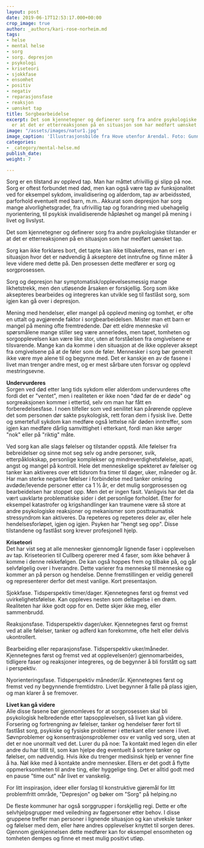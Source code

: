 ```yaml
---
layout: post
date: 2019-06-17T12:53:17.000+00:00
crop_image: true
author: _authors/kari-rose-norheim.md
tags:
- helse
- mental helse
- sorg
- sorg. depresjon
- psykologi
- kriseteori
- sjokkfase
- ensomhet
- positiv
- negativ
- reparasjonsfase
- reaksjon
- uønsket tap
title: Sorgbearbeidelse
excerpt: Det som kjennetegner og definerer sorg fra andre psykologiske tilstander
  er at det er etterreaksjonen på en situasjon som har medført uønsket tap.
image: "/assets/images/natur1.jpg"
image_caption: 'Illustrasjonsbilde fra Hove utenfor Arendal. Foto: Gunnar Christensen'
categories:
- _category/mental-helse.md
publish_date: 
weight: 7

---
```

Sorg er en tilstand av opplevd tap. Man har måttet ufrivillig gi slipp på noe. Sorg er oftest forbundet med død, men kan også være tap av funksjonalitet ved for eksempel sykdom, invalidisering og alderdom, tap av arbeidssted, parforhold eventuelt med barn, m.m.. Akkurat som depresjon har sorg mange alvorlighetsgrader, fra ufrivillig tap og forandring med ubehagelig nyorientering, til psykisk invalidiserende håpløshet og mangel på mening i livet og livslyst.

Det som kjennetegner og definerer sorg fra andre psykologiske tilstander er at det er etterreaksjonen på en situasjon som har medført uønsket tap.

Sorg kan ikke forklares bort, det tapte kan ikke tilbakeføres, man er i en situasjon hvor det er nødvendig å akseptere det inntrufne og finne måter å leve videre med dette på. Den prosessen dette medfører er sorg og sorgprosessen.

Sorg og depresjon har symptomatisk/opplevelsesmessig mange likhetstrekk, men den utløsende årsaken er forskjellig. Sorg som ikke aksepteres bearbeides og integreres kan utvikle seg til fastlåst sorg, som igjen kan gå over i depresjon.

Mening med hendelser, eller mangel på opplevd mening og tomhet, er ofte en uttalt og avgjørende faktor i sorgbearbeidelsen. Mister man ett barn er mangel på mening ofte fremtredende. Dør ett eldre menneske vil spørsmålene mange stiller seg være annerledes, men tapet, tomheten og sorgopplevelsen kan være like stor, uten at forståelsen fra omgivelsene er tilsvarende. Mange kan da komme i den situasjon at de ikke opplever aksept fra omgivelsene på at de føler som de føler. Mennesker i sorg bør generelt ikke være mye alene til og begynne med. Det er kanskje en av de fasene i livet man trenger andre mest, og er mest sårbare uten forsvar og opplevd mestringsevne.

**Undervurderes**  
Sorgen ved død etter lang tids sykdom eller alderdom undervurderes ofte fordi det er "ventet", men i realiteten er ikke noen "død før de er døde" og sorgreaksjonen kommer i ettertid, selv om man har fått en forberedelsesfase. I noen tilfeller som ved senilitet kan pårørende oppleve det som personen dør sakte psykologisk, rett foran dem i fysisk live. Dette og smertefull sykdom kan medføre også lettelse når døden inntreffer, som igjen kan medføre dårlig samvittighet i etterkant, fordi man ikke sørger "nok" eller på "riktig" måte.

Ved sorg kan alle slags følelser og tilstander oppstå. Alle følelser fra bebreidelser og sinne mot seg selv og andre personer, svik, etterpåklokskap, personlige komplekser og mindreverdighetsfølelse, apati, angst og mangel på kontroll. Hele det menneskelige spekteret av følelser og tanker kan aktiveres over ett tidsrom fra timer til dager, uker, måneder og år. Har man sterke negative følelser i forbindelse med tanker omkring avdøde/levende personer etter ca 1 ½ år, er det mulig sorgprosessen og bearbeidelsen har stoppet opp. Men det er ingen fasit. Vanligvis har det da vært uavklarte problematiske sider i det personlige forholdet. Etter for eksempel katastrofer og krigshandlinger kan traumene være så store at andre psykologiske reaksjoner og mekanismer som posttraumatisk stressyndrom kan aktiveres. Da repeteres og repeteres deler av, eller hele hendelsesforløpet, igjen og igjen. Psyken har "hengt seg opp". Disse tilstandene og fastlåst sorg krever profesjonell hjelp.

**Kriseteori**  
Det har vist seg at alle mennesker gjennomgår lignende faser i opplevelsen av tap. Kriseteorien til Cullberg opererer med 4 faser, som ikke behøver å komme i denne rekkefølgen. De kan også hoppes frem og tilbake på, og går selvfølgelig over i hverandre. Dette varierer fra menneske til menneske og kommer an på person og hendelse. Denne fremstillingen er veldig generell og representerer derfor det mest vanlige. Kort presentasjon.

Sjokkfase. Tidsperspektiv timer/dager. Kjennetegnes først og fremst ved uvirkelighetsfølelse. Kan oppleves nesten som deltagelse i en drøm. Realiteten har ikke godt opp for en. Dette skjer ikke meg, eller sammenbrudd.

Reaksjonsfase. Tidsperspektiv dager/uker. Kjennetegnes først og fremst ved at alle følelser, tanker og adferd kan forekomme, ofte helt eller delvis ukontrollert.

Bearbeiding eller reparasjonsfase. Tidsperspektiv uker/måneder. Kjennetegnes først og fremst ved at opplevelsen(er) gjennomarbeides, tidligere faser og reaksjoner integreres, og de begynner å bli forstått og satt i perspektiv.

Nyorienteringsfase. Tidsperspektiv måneder/år. Kjennetegnes først og fremst ved ny begynnende fremtidstro. Livet begynner å falle på plass igjen, og man klarer å se fremover.

**Livet kan gå videre**  
Alle disse fasene bør gjennomleves for at sorgprosessen skal bli psykologisk helbredende etter tapsopplevelsen, så livet kan gå videre. Forsering og fortrengning av følelser, tanker og hendelser fører fort til fastlåst sorg, psykiske og fysiske problemer i etterkant eller senere i livet. Søvnproblemer og konsentrasjonsproblemer osv er vanlig ved sorg, uten at det er noe unormalt ved det. Lurer du på noe: Ta kontakt med legen din eller andre du har tillit til, som kan hjelpe deg eventuelt å sortere tanker og følelser, om nødvendig. Hvis ikke du trenger medisinsk hjelp er venner fine å ha. Nøl ikke med å kontakte andre mennesker. Ellers er det godt å flytte oppmerksomheten til andre ting, eller hyggelige ting. Det er alltid godt med en pause "time out" når livet er vanskelig.

For litt inspirasjon, ideer eller forslag til konstruktive gjøremål for litt problemfritt område, "Depresjon" og bøker om "Sorg" på helping.no

De fleste kommuner har også sorggrupper i forskjellig regi. Dette er ofte selvhjelpsgrupper med veiledning av fagpersoner etter behov. I disse gruppene treffer man personer i lignende situasjon og kan utveksle tanker og følelser med dem, eller høre andres opplevelser knyttet til sorgen deres. Gjennom gjenkjennelsen dette medfører kan for eksempel ensomheten og tomheten dempes og finne et mest mulig positivt utløp.